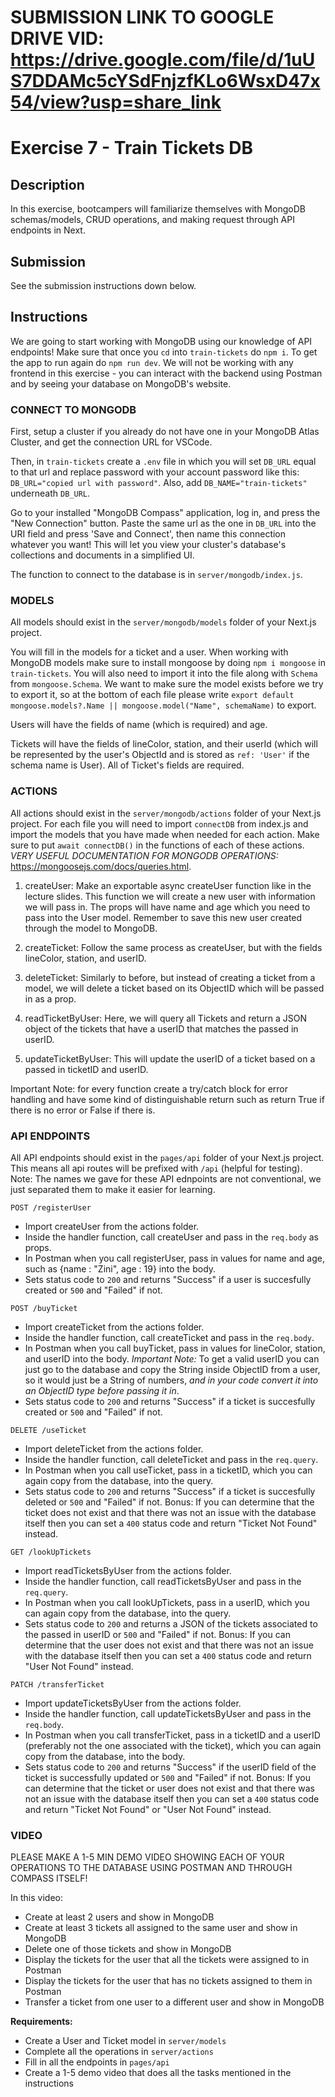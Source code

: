# SUBMISSION LINK TO GOOGLE DRIVE VID: https://drive.google.com/file/d/1uUS7DDAMc5cYSdFnjzfKLo6WsxD47x54/view?usp=share_link

# Exercise 7 - Train Tickets DB

## Description
In this exercise, bootcampers will familiarize themselves with MongoDB schemas/models, CRUD operations, and making request through API endpoints in Next.

## Submission
See the submission instructions down below.

## Instructions

We are going to start working with MongoDB using our knowledge of API endpoints! Make sure that once you `cd` into  `train-tickets` do `npm i`. To get the app to run again do `npm run dev`. We will not be working with any frontend in this exercise - you can interact with the backend using Postman and by seeing your database on MongoDB's website.

### CONNECT TO MONGODB
First, setup a cluster if you already do not have one in your MongoDB Atlas Cluster, and get the connection URL for VSCode.

Then, in `train-tickets` create a `.env` file in which you will set `DB_URL` equal to that url and replace password with your account password like this: `DB_URL="copied url with password"`. Also, add `DB_NAME="train-tickets"` underneath `DB_URL`.

Go to your installed "MongoDB Compass" application, log in, and press the "New Connection" button. Paste the same url as the one in `DB_URL` into the URI field and press 'Save and Connect', then name this connection whatever you want! This will let you view your cluster's database's collections and documents in a simplified UI.

The function to connect to the database is in `server/mongodb/index.js`.

### MODELS
All models should exist in the `server/mongodb/models` folder of your Next.js project. 

You will fill in the models for a ticket and a user. When working with MongoDB models make sure to install mongoose by doing `npm i mongoose` in `train-tickets`. You will also need to import it into the file along with `Schema` from `mongoose.Schema`. We want to make sure the model exists before we try to export it, so at the bottom of each file please write `export default mongoose.models?.Name || mongoose.model("Name", schemaName)` to export.

Users will have the fields of name (which is required) and age.

Tickets will have the fields of lineColor, station, and their userId (which will be represented by the user's ObjectId and is stored as `ref: 'User'` if the schema name is User). All of Ticket's fields are required.

### ACTIONS
All actions should exist in the `server/mongodb/actions` folder of your Next.js project. For each file you will need to import `connectDB` from index.js and import the models that you have made when needed for each action. Make sure to put `await connectDB()` in the functions of each of these actions. *VERY USEFUL DOCUMENTATION FOR MONGODB OPERATIONS:* https://mongoosejs.com/docs/queries.html.

1. createUser: Make an exportable async createUser function like in the lecture slides. This function we will create a new user with information we will pass in. The props will have name and age which you need to pass into the User model. Remember to save this new user created through the model to MongoDB.

2. createTicket: Follow the same process as createUser, but with the fields lineColor, station, and userID.

3. deleteTicket: Similarly to before, but instead of creating a ticket from a model, we will delete a ticket based on its ObjectID which will be passed in as a prop.

4. readTicketByUser: Here, we will query all Tickets and return a JSON object of the tickets that have a userID that matches the passed in userID.

5. updateTicketByUser: This will update the userID of a ticket based on a passed in ticketID and userID.

Important Note: for every function create a try/catch block for error handling and have some kind of distinguishable return such as return True if there is no error or False if there is.

### API ENDPOINTS

All API endpoints should exist in the `pages/api` folder of your Next.js project. This means all api routes will be prefixed with `/api` (helpful for testing). Note: The names we gave for these API ednpoints are not conventional, we just separated them to make it easier for learning.

```http
POST /registerUser
```
- Import createUser from the actions folder.
- Inside the handler function, call createUser and pass in the `req.body` as props.
- In Postman when you call registerUser, pass in values for name and age, such as {name : "Zini", age : 19} into the body.
- Sets status code to `200` and returns "Success" if a user is succesfully created or `500` and "Failed" if not.

```http
POST /buyTicket
```
- Import createTicket from the actions folder.
- Inside the handler function, call createTicket and pass in the `req.body`.
- In Postman when you call buyTicket, pass in values for lineColor, station, and userID into the body. *Important Note:* To get a valid userID you can just go to the database and copy the String inside ObjectID from a user, so it would just be a String of numbers, *and in your code convert it into an ObjectID type before passing it in*.
- Sets status code to `200` and returns "Success" if a ticket is succesfully created or `500` and "Failed" if not.

```http
DELETE /useTicket
```
- Import deleteTicket from the actions folder.
- Inside the handler function, call deleteTicket and pass in the `req.query`.
- In Postman when you call useTicket, pass in a ticketID, which you can again copy from the database, into the query.
- Sets status code to `200` and returns "Success" if a ticket is succesfully deleted or `500` and "Failed" if not. Bonus: If you can determine that the ticket does not exist and that there was not an issue with the database itself then you can set a `400` status code and return "Ticket Not Found" instead.

```http
GET /lookUpTickets
```
- Import readTicketsByUser from the actions folder.
- Inside the handler function, call readTicketsByUser and pass in the `req.query`.
- In Postman when you call lookUpTickets, pass in a userID, which you can again copy from the database, into the query.
- Sets status code to `200` and returns a JSON of the tickets associated to the passed in userID or `500` and "Failed" if not. Bonus: If you can determine that the user does not exist and that there was not an issue with the database itself then you can set a `400` status code and return "User Not Found" instead.


```http
PATCH /transferTicket
```
- Import updateTicketsByUser from the actions folder.
- Inside the handler function, call updateTicketsByUser and pass in the `req.body`.
- In Postman when you call transferTicket, pass in a ticketID and a userID (preferably not the one associated with the ticket), which you can again copy from the database, into the body.
- Sets status code to `200` and returns "Success" if the userID field of the ticket is successfully updated or `500` and "Failed" if not. Bonus: If you can determine that the ticket or user does not exist and that there was not an issue with the database itself then you can set a `400` status code and return "Ticket Not Found" or "User Not Found" instead.

### VIDEO
PLEASE MAKE A 1-5 MIN DEMO VIDEO SHOWING EACH OF YOUR OPERATIONS TO THE DATABASE USING POSTMAN AND THROUGH COMPASS ITSELF!

In this video:
- Create at least 2 users and show in MongoDB
- Create at least 3 tickets all assigned to the same user and show in MongoDB
- Delete one of those tickets and show in MongoDB
- Display the tickets for the user that all the tickets were assigned to in Postman
- Display the tickets for the user that has no tickets assigned to them in Postman
- Transfer a ticket from one user to a different user and show in MongoDB

**Requirements:**
- Create a User and Ticket model in `server/models`
- Complete all the operations in `server/actions`
- Fill in all the endpoints in `pages/api`
- Create a 1-5 demo video that does all the tasks mentioned in the instructions
